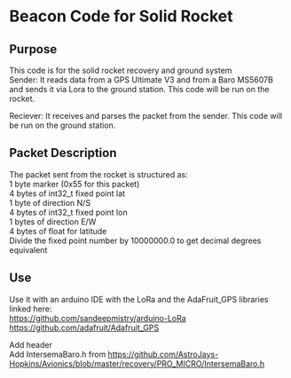 # Beacon Code for Solid Rocket

## Purpose
This code is for the solid rocket recovery and ground system\
Sender: It reads data from a GPS Ultimate V3 and from a Baro MS5607B and sends it via Lora to the ground station. This code will be run on the rocket.

Reciever: It receives and parses the packet from the sender. This code will be run on the ground station.

## Packet Description
The packet sent from the rocket is structured as: \
1 byte marker (0x55 for this packet) \
4 bytes of int32_t fixed point lat \
1 byte of direction N/S \
4 bytes of int32_t fixed point lon \
1 bytes of direction E/W \
4 bytes of float for latitude \
Divide the fixed point number by 10000000.0 to get decimal degrees equivalent

## Use

Use it with an arduino IDE with the LoRa and the AdaFruit_GPS libraries linked here:\
https://github.com/sandeepmistry/arduino-LoRa \
https://github.com/adafruit/Adafruit_GPS

Add header\
Add IntersemaBaro.h from https://github.com/AstroJays-Hopkins/Avionics/blob/master/recovery/PRO_MICRO/IntersemaBaro.h
